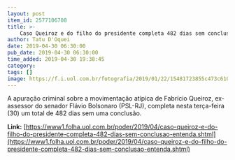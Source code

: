 ```yaml
---
layout: post
item_id: 2577106708
title: >-
    Caso Queiroz e do filho do presidente completa 482 dias sem conclusão; entenda
author: Tatu D'Oquei
date: 2019-04-30 06:30:00
pub_date: 2019-04-30 06:30:00
time_added: 2019-04-30 19:38:45
category: 
tags: []
image: https://f.i.uol.com.br/fotografia/2019/01/22/15481723855c473c610e25e_1548172385_3x2_lg.jpg
---
```


A apuração criminal sobre a movimentação atípica de Fabrício Queiroz, ex-assessor do senador Flávio Bolsonaro (PSL-RJ), completa nesta terça-feira (30) um total de 482 dias sem uma conclusão.

**Link:** [https://www1.folha.uol.com.br/poder/2019/04/caso-queiroz-e-do-filho-do-presidente-completa-482-dias-sem-conclusao-entenda.shtml](https://www1.folha.uol.com.br/poder/2019/04/caso-queiroz-e-do-filho-do-presidente-completa-482-dias-sem-conclusao-entenda.shtml)

